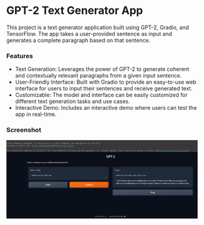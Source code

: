 # GPT-2 Text Generator App

This project is a text generator application built using GPT-2, Gradio, and TensorFlow. The app takes a user-provided sentence as input and generates a complete paragraph based on that sentence.

### Features
- Text Generation: Leverages the power of GPT-2 to generate coherent and contextually relevant paragraphs from a given input sentence.
- User-Friendly Interface: Built with Gradio to provide an easy-to-use web interface for users to input their sentences and receive generated text.
- Customizable: The model and interface can be easily customized for different text generation tasks and use cases.
- Interactive Demo: Includes an interactive demo where users can test the app in real-time.

### Screenshot
![App Screenshot](screenshot.png)

